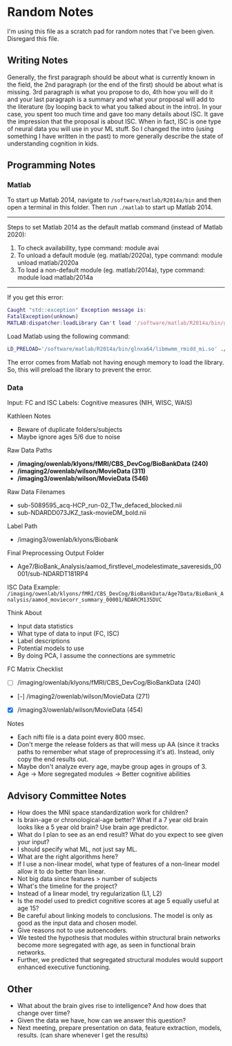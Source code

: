 # Random Notes

I'm using this file as a scratch pad for random notes that I've been given. Disregard this file.

## Writing Notes

Generally, the first paragraph should be about what is currently known in the field, the 2nd paragraph (or the end of the first) should be about what is missing. 3rd paragraph is what you propose to do, 4th how you will do it and your last paragraph is a summary and what your proposal will add to the literature (by looping back to what you talked about in the intro). In your case, you spent too much time and gave too many details about ISC. It gave the impression that the proposal is about ISC. When in fact, ISC is one type of neural data you will use in your ML stuff. So I changed the intro (using something I have written in the past) to more generally describe the state of understanding cognition in kids.

## Programming Notes

### Matlab

To start up Matlab 2014, navigate to `/software/matlab/R2014a/bin` and then open a terminal in this folder. Then run `./matlab` to start up Matlab 2014.

---

Steps to set Matlab 2014 as the default matlab command (instead of Matlab 2020):

1. To check availability, type command: module avai
2. To unload a default module (eg. matlab/2020a), type command: module unload matlab/2020a
3. To load a non-default module (eg. matlab/2014a), type command: module load matlab/2014a

---

If you get this error:

```matlab
Caught "std::exception" Exception message is:
FatalException(unknown)
MATLAB:dispatcher:loadLibrary Can't load '/software/matlab/R2014a/bin/glnxa64/libmwmm_rmidd_mi.so': /lib/x86_64-linux-gnu/libfontconfig.so.1: undefined symbol: FT_Done_MM_Var.
```

Load Matlab using the following command:

```bash
LD_PRELOAD='/software/matlab/R2014a/bin/glnxa64/libmwmm_rmidd_mi.so' ./matlab
```

The error comes from Matlab not having enough memory to load the library. So, this will preload the library to prevent the error.

### Data

Input: FC and ISC
Labels: Cognitive measures (NIH, WISC, WAIS)

Kathleen Notes

- Beware of duplicate folders/subjects
- Maybe ignore ages 5/6 due to noise

Raw Data Paths

- **/imaging/owenlab/klyons/fMRI/CBS_DevCog/BioBankData (240)**
- **/imaging2/owenlab/wilson/MovieData (311)**
- **/imaging3/owenlab/wilson/MovieData (546)**

Raw Data Filenames

- sub-5089595_acq-HCP_run-02_T1w_defaced_blocked.nii
- sub-NDARDD073JKZ_task-movieDM_bold.nii

Label Path

- /imaging3/owenlab/klyons/Biobank

Final Preprocessing Output Folder

- Age7/BioBank_Analysis/aamod_firstlevel_modelestimate_saveresids_00001/sub-NDARDT181RP4

ISC Data Example: `/imaging/owenlab/klyons/fMRI/CBS_DevCog/BioBankData/Age7Data/BioBank_Analysis/aamod_moviecorr_summary_00001/NDARCM135DVC`

Think About

- Input data statistics
- What type of data to input (FC, ISC)
- Label descriptions
- Potential models to use
- By doing PCA, I assume the connections are symmetric

FC Matrix Checklist

- [ ] /imaging/owenlab/klyons/fMRI/CBS_DevCog/BioBankData (240)
- [-] /imaging2/owenlab/wilson/MovieData (271)
- [x] /imaging3/owenlab/wilson/MovieData (454)

Notes

- Each nifti file is a data point every 800 msec.
- Don't merge the release folders as that will mess up AA (since it tracks paths to remember what stage of preprocessing it's at). Instead, only copy the end results out.
- Maybe don't analyze every age, maybe group ages in groups of 3.
- Age -> More segregated modules -> Better cognitive abilities

## Advisory Committee Notes

- How does the MNI space standardization work for children?
- Is brain-age or chronological-age better? What if a 7 year old brain looks like a 5 year old brain? Use brain age predictor.
- What do I plan to see as an end result? What do you expect to see given your input?
- I should specify what ML, not just say ML.
- What are the right algorithms here?
- If I use a non-linear model, what type of features of a non-linear model allow it to do better than linear.
- Not big data since features > number of subjects
- What's the timeline for the project?
- Instead of a linear model, try regularization (L1, L2)
- Is the model used to predict cognitive scores at age 5 equally useful at age 15?
- Be careful about linking models to conclusions. The model is only as good as the input data and chosen model.
- Give reasons not to use autoencoders.
- We tested the hypothesis that modules within structural brain networks become more segregated with age, as seen in functional brain networks.
- Further, we predicted that segregated structural modules would support enhanced executive functioning.

## Other

- What about the brain gives rise to intelligence? And how does that change over time?
- Given the data we have, how can we answer this question?
- Next meeting, prepare presentation on data, feature extraction, models, results. (can share whenever I get the results)
